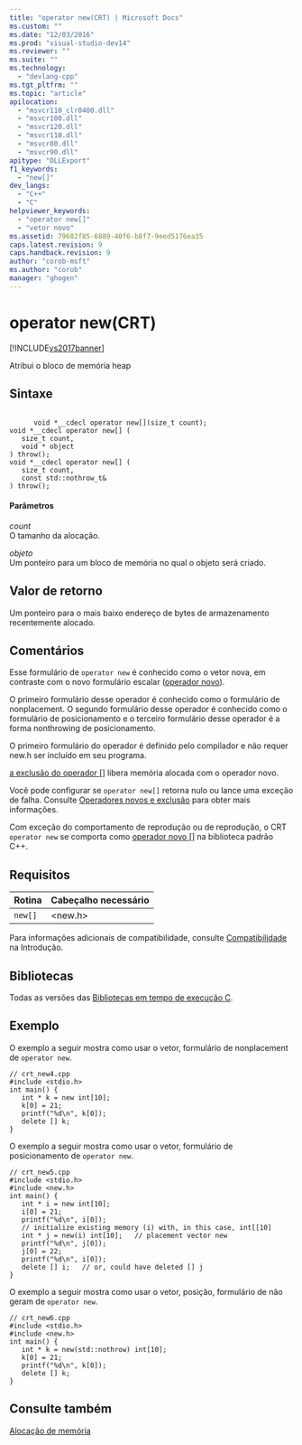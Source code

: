 ```yaml
---
title: "operator new(CRT) | Microsoft Docs"
ms.custom: ""
ms.date: "12/03/2016"
ms.prod: "visual-studio-dev14"
ms.reviewer: ""
ms.suite: ""
ms.technology: 
  - "devlang-cpp"
ms.tgt_pltfrm: ""
ms.topic: "article"
apilocation: 
  - "msvcr110_clr0400.dll"
  - "msvcr100.dll"
  - "msvcr120.dll"
  - "msvcr110.dll"
  - "msvcr80.dll"
  - "msvcr90.dll"
apitype: "DLLExport"
f1_keywords: 
  - "new[]"
dev_langs: 
  - "C++"
  - "C"
helpviewer_keywords: 
  - "operator new[]"
  - "vetor novo"
ms.assetid: 79682f85-6889-40f6-b8f7-9eed5176ea35
caps.latest.revision: 9
caps.handback.revision: 9
author: "corob-msft"
ms.author: "corob"
manager: "ghogen"
---
```

# operator new(CRT)
[!INCLUDE[vs2017banner](../assembler/inline/includes/vs2017banner.md)]

Atribui o bloco de memória heap  
  
## Sintaxe  
  
```  
  
      void *__cdecl operator new[](size_t count);  
void *__cdecl operator new[] (  
   size_t count,   
   void * object  
) throw();  
void *__cdecl operator new[] (  
   size_t count,   
   const std::nothrow_t&  
) throw();  
```  
  
#### Parâmetros  
 *count*  
 O tamanho da alocação.  
  
 *objeto*  
 Um ponteiro para um bloco de memória no qual o objeto será criado.  
  
## Valor de retorno  
 Um ponteiro para o mais baixo endereço de bytes de armazenamento recentemente alocado.  
  
## Comentários  
 Esse formulário de `operator new` é conhecido como o vetor nova, em contraste com o novo formulário escalar \([operador novo](../c-runtime-library/operator-new-crt.md)\).  
  
 O primeiro formulário desse operador é conhecido como o formulário de nonplacement.  O segundo formulário desse operador é conhecido como o formulário de posicionamento e o terceiro formulário desse operador é a forma nonthrowing de posicionamento.  
  
 O primeiro formulário do operador é definido pelo compilador e não requer new.h ser incluído em seu programa.  
  
 [a exclusão do operador &#91;&#93;](../Topic/operator%20delete\(%3Cnew%3E\).md) libera memória alocada com o operador novo.  
  
 Você pode configurar se `operator new[]` retorna nulo ou lance uma exceção de falha.  Consulte [Operadores novos e exclusão](../cpp/new-and-delete-operators.md) para obter mais informações.  
  
 Com exceção do comportamento de reprodução ou de reprodução, o CRT `operator new` se comporta como [operador novo &#91;&#93;](../Topic/operator%20new\(%3Cnew%3E\).md) na biblioteca padrão C\+\+.  
  
## Requisitos  
  
|Rotina|Cabeçalho necessário|  
|------------|--------------------------|  
|`new[]`|\<new.h\>|  
  
 Para informações adicionais de compatibilidade, consulte [Compatibilidade](../c-runtime-library/compatibility.md) na Introdução.  
  
## Bibliotecas  
 Todas as versões das [Bibliotecas em tempo de execução C](../c-runtime-library/crt-library-features.md).  
  
## Exemplo  
 O exemplo a seguir mostra como usar o vetor, formulário de nonplacement de `operator new`.  
  
```  
// crt_new4.cpp  
#include <stdio.h>  
int main() {  
   int * k = new int[10];  
   k[0] = 21;  
   printf("%d\n", k[0]);  
   delete [] k;  
}  
```  
  
 O exemplo a seguir mostra como usar o vetor, formulário de posicionamento de `operator new`.  
  
```  
// crt_new5.cpp  
#include <stdio.h>  
#include <new.h>  
int main() {  
   int * i = new int[10];  
   i[0] = 21;  
   printf("%d\n", i[0]);  
   // initialize existing memory (i) with, in this case, int[[10]  
   int * j = new(i) int[10];   // placement vector new  
   printf("%d\n", j[0]);  
   j[0] = 22;  
   printf("%d\n", i[0]);  
   delete [] i;   // or, could have deleted [] j   
}  
```  
  
 O exemplo a seguir mostra como usar o vetor, posição, formulário de não geram de `operator new`.  
  
```  
// crt_new6.cpp  
#include <stdio.h>  
#include <new.h>  
int main() {  
   int * k = new(std::nothrow) int[10];  
   k[0] = 21;  
   printf("%d\n", k[0]);  
   delete [] k;  
}  
```  
  
## Consulte também  
 [Alocação de memória](../c-runtime-library/memory-allocation.md)